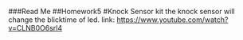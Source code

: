 ###Read Me
##Homework5
#Knock Sensor
kit the knock sensor will change the blicktime of led.
link:  https://www.youtube.com/watch?v=CLNB0O6srl4
